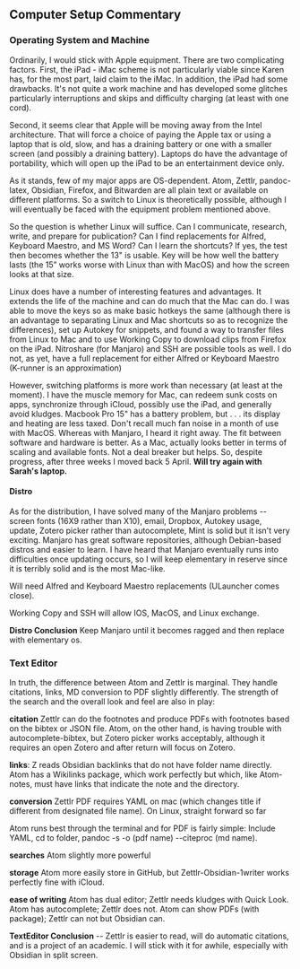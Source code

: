 ## Computer Setup Commentary

### Operating System and Machine

Ordinarily, I would stick with Apple equipment. There are two complicating factors. First, the iPad - iMac scheme is not particularly viable since Karen has, for the most part, laid claim to the iMac. In addition, the iPad had some drawbacks. It's not quite a work machine and has developed some glitches particularly interruptions and skips and difficulty charging (at least with one cord).

Second, it seems clear that Apple will be moving away from the Intel architecture. That will force a choice of paying the Apple tax or using a laptop that is old, slow, and has a draining battery or one with a smaller screen (and possibly a draining battery). Laptops do have the advantage of portability, which will open up the iPad to be an entertainment device only.

As it stands, few of my major apps are OS-dependent. Atom, Zettlr, pandoc-latex, Obsidian, Firefox, and Bitwarden are all plain text or available on different platforms. So a switch to Linux is theoretically possible, although I will eventually be faced with the equipment problem mentioned above.  

So the question is whether Linux will suffice. Can I communicate, research, write, and prepare for publication? Can I find replacements for Alfred, Keyboard Maestro, and MS Word? Can I learn the shortcuts? If yes, the test then becomes whether the 13" is usable. Key will be how well the battery lasts (the 15” works worse with Linux than with MacOS) and how the screen looks at that size.

Linux does have a number of interesting features and advantages. It extends the life of the machine and can do much that the Mac can do. I was able to move the keys so as make basic hotkeys the same (although there is an advantage to separating Linux and Mac shortcuts so as to recognize the differences), set up Autokey for snippets, and found a way to transfer files from Linux to Mac and to use Working Copy to download clips from Firefox on the iPad. Nitroshare (for Manjaro) and SSH are possible tools as well. I do not, as yet, have a full replacement for either Alfred or Keyboard Maestro (K-runner is an approximation)

However, switching platforms is more work than necessary (at least at the moment). I have the muscle memory for Mac, can redeem sunk costs on apps, synchronize through iCloud, possibly use the iPad, and generally avoid kludges. Macbook Pro 15" has a battery problem, but . . . its display and heating are less taxed. Don't recall much fan noise in a month of use with MacOS. Whereas with Manjaro, I heard it right away. The fit between software and hardware is better. As a Mac, actually looks better in terms of scaling and available fonts. Not a deal breaker but helps. So, despite progress, after three weeks I moved back 5 April. **Will try again with Sarah's laptop.** 



#### Distro



As for the distribution, I have solved many of the Manjaro problems -- screen fonts (16X9 rather than X10), email, Dropbox, Autokey usage, update, Zotero picker rather than autocomplete, Mint is solid but it isn't very exciting. Manjaro has great software repositories, although Debian-based distros and easier to learn. I have heard that Manjaro eventually runs into difficulties once updating occurs, so I will keep elementary in reserve since it is terribly solid and is the most Mac-like.

Will need Alfred and Keyboard Maestro replacements (ULauncher comes close).

Working Copy and SSH will allow IOS, MacOS, and Linux exchange.

**Distro Conclusion** Keep Manjaro until it becomes ragged and then replace with elementary os.



### Text Editor

In truth, the difference between Atom and Zettlr is marginal. They handle citations, links, MD conversion to PDF slightly differently. The strength of the search and the overall look and feel are also in play:

**citation** Zettlr can do the footnotes and produce PDFs with footnotes based on the bibtex or JSON file. Atom, on the other hand, is having trouble with autocomplete-bibtex, but Zotero picker works acceptably, although it requires an open Zotero and after return will focus on Zotero.

**links**: Z reads Obsidian backlinks that do not have folder name directly. Atom has a Wikilinks package, which work perfectly but which, like Atom-notes,  must have links that indicate the note and the directory.

**conversion** Zettlr PDF requires YAML on mac (which changes title if different from designated file name). On Linux, straight forward so far

 Atom runs best through the terminal and for PDF is fairly simple: Include YAML, cd to folder, pandoc -s -o (pdf name) --citeproc (md name).

 **searches** Atom slightly more powerful

**storage** Atom more easily store in GitHub, but Zettlr-Obsidian-1writer works perfectly fine with iCloud.


**ease of writing** Atom has dual editor; Zettlr needs kludges with Quick Look. Atom has autocomplete; Zettlr does not. Atom can show PDFs (with package); Zettlr can not but Obsidian can. 

**TextEditor Conclusion** -- Zettlr is easier to read, will do automatic citations, and is a project of an academic. I will stick with it for awhile, especially with Obsidian in split screen. 
